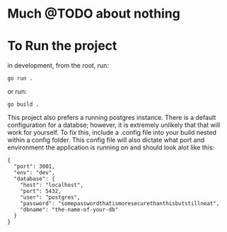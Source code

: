# Much @TODO about nothing


# To Run the project

in development, from the root, run:

```
go run .
```  

or run:

```
go build .
```

This project also prefers a running postgres instance. There is a default configuration for a databse; however, it is extremely unlikely that that will work for yourself. To fix this, include a .config file into your build nested within a config folder. This config file will also dictate what port and environment the application is running on and should look alot like this:
```
{
  "port": 3001,
  "env": "dev",
  "database": {
    "host": "localhost",
    "port": 5432,
    "user": "postgres",
    "password": "somepasswordthatismoresecurethanthisbutstillneat",
    "dbname": "the-name-of-your-db"
  }
}
```